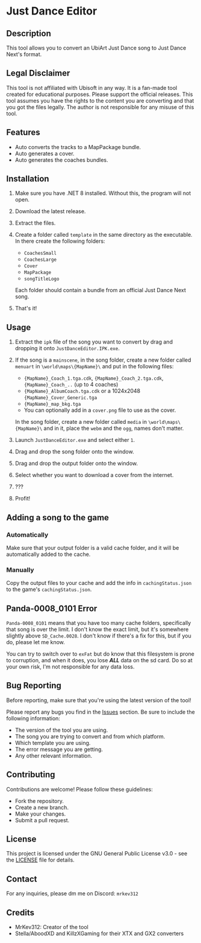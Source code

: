 # Just Dance Editor

## Description
This tool allows you to convert an UbiArt Just Dance song to Just Dance Next's format.

## Legal Disclaimer
This tool is not affiliated with Ubisoft in any way.
It is a fan-made tool created for educational purposes.
Please support the official releases.
This tool assumes you have the rights to the content you are converting and that you got the files legally.
The author is not responsible for any misuse of this tool.

## Features
- Auto converts the tracks to a MapPackage bundle.
- Auto generates a cover.
- Auto generates the coaches bundles.

## Installation
1. Make sure you have .NET 8 installed. Without this, the program will not open.
2. Download the latest release.
3. Extract the files.
4. Create a folder called ``template`` in the same directory as the executable. In there create the following folders:
	- ``CoachesSmall``
	- ``CoachesLarge``
	- ``Cover``
	- ``MapPackage``
 	- ``songTitleLogo``
	
	Each folder should contain a bundle from an official Just Dance Next song.
5. That's it!

## Usage
1. Extract the ``ipk`` file of the song you want to convert by drag and dropping it onto ``JustDanceEditor.IPK.exe``.
2. If the song is a ``mainscene``, in the song folder, create a new folder called ``menuart`` in ``\world\maps\{MapName}\`` and put in the following files:
	- ``{MapName}_Coach_1.tga.cdk``, ``{MapName}_Coach_2.tga.cdk``, ``{MapName}_Coach_..`` (up to 4 coaches)
	- ``{MapName}_AlbumCoach.tga.cdk`` or a 1024x2048 ``{MapName}_Cover_Generic.tga``
	- ``{MapName}_map_bkg.tga``
	- You can optionally add in a ``cover.png`` file to use as the cover.
	
	In the song folder, create a new folder called ``media`` in ``\world\maps\{MapName}\`` and in it, place the ``webm`` and the ``ogg``, names don't matter.
4. Launch ``JustDanceEditor.exe`` and select either ``1``.
5. Drag and drop the song folder onto the window.
6. Drag and drop the output folder onto the window.
7. Select whether you want to download a cover from the internet.
8. ???
9. Profit!

## Adding a song to the game
### Automatically
Make sure that your output folder is a valid cache folder, and it will be automatically added to the cache.
### Manually
Copy the output files to your cache and add the info in ``cachingStatus.json`` to the game's ``cachingStatus.json``.

## Panda-0008_0101 Error
``Panda-0008_0101`` means that you have too many cache folders, specifically that song is over the limit.
I don't know the exact limit, but it's somewhere slightly above ``SD_Cache.0028``.
I don't know if there's a fix for this, but if you do, please let me know.

You can try to switch over to ``exFat`` but do know that this filesystem is prone to corruption, and when it does, you lose _**ALL**_ data on the sd card.
Do so at your own risk, I'm not responsible for any data loss.

## Bug Reporting
Before reporting, make sure that you're using the latest version of the tool!

Please report any bugs you find in the [Issues](https://github.com/MrKev312/JustDanceEditor/issues) section.
Be sure to include the following information:
- The version of the tool you are using.
- The song you are trying to convert and from which platform.
- Which template you are using.
- The error message you are getting.
- Any other relevant information.

## Contributing
Contributions are welcome! Please follow these guidelines:
- Fork the repository.
- Create a new branch.
- Make your changes.
- Submit a pull request.

## License
This project is licensed under the GNU General Public License v3.0 - see the [LICENSE](LICENSE) file for details.

## Contact
For any inquiries, please dm me on Discord: ``mrkev312``

## Credits
- MrKev312: Creator of the tool
- Stella/AboodXD and KillzXGaming for their XTX and GX2 converters
